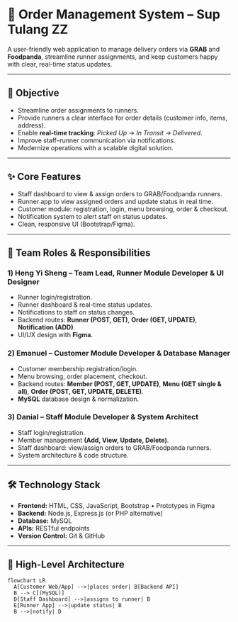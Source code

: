 # 🍲 Order Management System – Sup Tulang ZZ

A user-friendly web application to manage delivery orders via **GRAB** and **Foodpanda**, streamline runner assignments, and keep customers happy with clear, real-time status updates.

---

## 📌 Objective

- Streamline order assignments to runners.
- Provide runners a clear interface for order details (customer info, items, address).
- Enable **real-time tracking**: _Picked Up → In Transit → Delivered_.
- Improve staff–runner communication via notifications.
- Modernize operations with a scalable digital solution.

---

## ✨ Core Features

- Staff dashboard to view & assign orders to GRAB/Foodpanda runners.
- Runner app to view assigned orders and update status in real time.
- Customer module: registration, login, menu browsing, order & checkout.
- Notification system to alert staff on status updates.
- Clean, responsive UI (Bootstrap/Figma).

---

## 👥 Team Roles & Responsibilities

### 1) **Heng Yi Sheng – Team Lead, Runner Module Developer & UI Designer**
- Runner login/registration.
- Runner dashboard & real-time status updates.
- Notifications to staff on status changes.
- Backend routes: **Runner (POST, GET)**, **Order (GET, UPDATE)**, **Notification (ADD)**.
- UI/UX design with **Figma**.

### 2) **Emanuel – Customer Module Developer & Database Manager**
- Customer membership registration/login.
- Menu browsing, order placement, checkout.
- Backend routes: **Member (POST, GET, UPDATE)**, **Menu (GET single & all)**, **Order (POST, GET, UPDATE, DELETE)**.
- **MySQL** database design & normalization.

### 3) **Danial – Staff Module Developer & System Architect**
- Staff login/registration.
- Member management **(Add, View, Update, Delete)**.
- Staff dashboard: view/assign orders to GRAB/Foodpanda runners.
- System architecture & code structure.

---

## 🛠️ Technology Stack

- **Frontend:** HTML, CSS, JavaScript, Bootstrap • Prototypes in Figma
- **Backend:** Node.js, Express.js (or PHP alternative)
- **Database:** MySQL
- **APIs:** RESTful endpoints
- **Version Control:** Git & GitHub

---

## 🧭 High-Level Architecture

```mermaid
flowchart LR
  A[Customer Web/App] -->|places order| B[Backend API]
  B --> C[(MySQL)]
  D[Staff Dashboard] -->|assigns to runner| B
  E[Runner App] -->|update status| B
  B -->|notify| D

